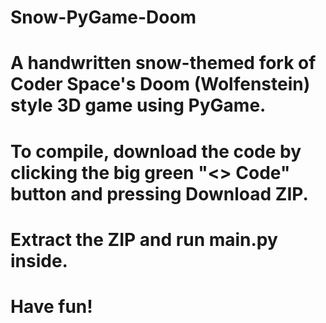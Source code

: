 # Snow-PyGame-Doom
# A handwritten snow-themed fork of Coder Space's Doom (Wolfenstein) style 3D game using PyGame.

# To compile, download the code by clicking the big green "<> Code" button and pressing Download ZIP.
# Extract the ZIP and run main.py inside.
# Have fun!
